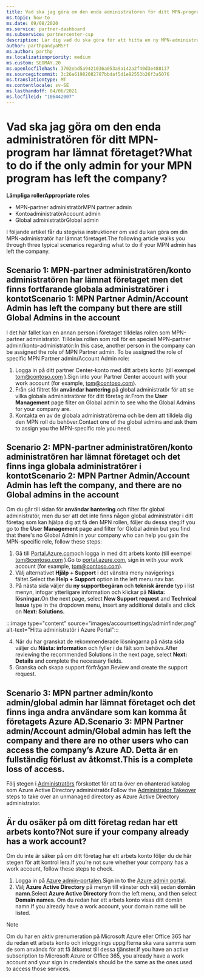 ```yaml
---
title: Vad ska jag göra om den enda administratören för ditt MPN-program har lämnat företaget?
ms.topic: how-to
ms.date: 09/08/2020
ms.service: partner-dashboard
ms.subservice: partnercenter-csp
description: Lär dig vad du ska göra för att hitta en ny MPN-administratör eller få hjälp från företagets globala administratör. Lär dig också hur du lägger till en ny global administratör för partner Center.
author: parthpandyaMSFT
ms.author: parthp
ms.localizationpriority: medium
ms.custom: SEOMAY.20
ms.openlocfilehash: 3702ebd5a9421036a053a9a142a2f40d3e488137
ms.sourcegitcommit: 3c26a61982082787bbdaf5d1e92553b26f3a5076
ms.translationtype: MT
ms.contentlocale: sv-SE
ms.lasthandoff: 04/06/2021
ms.locfileid: "106442007"
---
```

# <a name="what-to-do-if-the-only-admin-for-your-mpn-program-has-left-the-company"></a><span data-ttu-id="23e4c-103">Vad ska jag göra om den enda administratören för ditt MPN-program har lämnat företaget?</span><span class="sxs-lookup"><span data-stu-id="23e4c-103">What to do if the only admin for your MPN program has left the company?</span></span>

<span data-ttu-id="23e4c-104">**Lämpliga roller**</span><span class="sxs-lookup"><span data-stu-id="23e4c-104">**Appropriate roles**</span></span>

- <span data-ttu-id="23e4c-105">MPN-partner administratör</span><span class="sxs-lookup"><span data-stu-id="23e4c-105">MPN partner admin</span></span>
- <span data-ttu-id="23e4c-106">Kontoadministratör</span><span class="sxs-lookup"><span data-stu-id="23e4c-106">Account admin</span></span>
- <span data-ttu-id="23e4c-107">Global administratör</span><span class="sxs-lookup"><span data-stu-id="23e4c-107">Global admin</span></span>

<span data-ttu-id="23e4c-108">I följande artikel får du stegvisa instruktioner om vad du kan göra om din MPN-administratör har lämnat företaget.</span><span class="sxs-lookup"><span data-stu-id="23e4c-108">The following article walks you through three typical scenarios regarding what to do if your MPN admin has left the company.</span></span>

## <a name="scenario-1-mpn-partner-adminaccount-admin-has-left-the-company-but-there-are-still-global-admins-in-the-account"></a><span data-ttu-id="23e4c-109">Scenario 1: MPN-partner administratören/konto administratören har lämnat företaget men det finns fortfarande globala administratörer i kontot</span><span class="sxs-lookup"><span data-stu-id="23e4c-109">Scenario 1: MPN Partner Admin/Account Admin has left the company but there are still Global Admins in the account</span></span>

<span data-ttu-id="23e4c-110">I det här fallet kan en annan person i företaget tilldelas rollen som MPN-partner administratör. Tilldelas rollen som roll för en speciell MPN-partner admin/konto-administratör:</span><span class="sxs-lookup"><span data-stu-id="23e4c-110">In this case, another person in the company can be assigned the role of MPN Partner admin. To be assigned the role of specific MPN Partner admin/Account Admin role:</span></span>

1. <span data-ttu-id="23e4c-111">Logga in på ditt partner Center-konto med ditt arbets konto (till exempel tom@contoso.com ).</span><span class="sxs-lookup"><span data-stu-id="23e4c-111">Sign into your Partner Center account with your work account (for example, tom@contoso.com).</span></span>
1. <span data-ttu-id="23e4c-112">Från sid filtret för **användar hantering** på global administratör för att se vilka globala administratörer för ditt företag är.</span><span class="sxs-lookup"><span data-stu-id="23e4c-112">From the **User Management** page filter on Global admin to see who the Global Admins for your company are.</span></span> 
1. <span data-ttu-id="23e4c-113">Kontakta en av de globala administratörerna och be dem att tilldela dig den MPN roll du behöver.</span><span class="sxs-lookup"><span data-stu-id="23e4c-113">Contact one of the global admins and ask them to assign you the MPN-specific role you need.</span></span> 

## <a name="scenario-2-mpn-partner-adminaccount-admin-has-left-the-company-and-there-are-no-global-admins-in-the-account"></a><span data-ttu-id="23e4c-114">Scenario 2: MPN-partner administratören/konto administratören har lämnat företaget och det finns inga globala administratörer i kontot</span><span class="sxs-lookup"><span data-stu-id="23e4c-114">Scenario 2: MPN Partner Admin/Account Admin has left the company, and there are no Global admins in the account</span></span> 

<span data-ttu-id="23e4c-115">Om du går till sidan för **användar hantering** och filter för global administratör, men du ser att det inte finns någon global administratör i ditt företag som kan hjälpa dig att få den MPN rollen, följer du dessa steg:</span><span class="sxs-lookup"><span data-stu-id="23e4c-115">If you go to the **User Management** page and filter for Global admin but you find that there's no Global Admin in your company who can help you gain the MPN-specific role, follow these steps:</span></span>

1. <span data-ttu-id="23e4c-116">Gå till [Portal.Azure.com](https://ms.portal.azure.com/)och logga in med ditt arbets konto (till exempel tom@contoso.com ).</span><span class="sxs-lookup"><span data-stu-id="23e4c-116">Go to [portal.azure.com](https://ms.portal.azure.com/), sign in with your work account (for example, tom@contoso.com).</span></span> 
1. <span data-ttu-id="23e4c-117">Välj alternativet **Hjälp + Support** i det vänstra meny navigerings fältet.</span><span class="sxs-lookup"><span data-stu-id="23e4c-117">Select the **Help + Support** option in the left menu nav bar.</span></span>
1. <span data-ttu-id="23e4c-118">På nästa sida väljer du **ny supportbegäran** och **teknisk ärende** typ i list menyn, infogar ytterligare information och klickar på **Nästa: lösningar.**</span><span class="sxs-lookup"><span data-stu-id="23e4c-118">On the next page, select **New Support request** and **Technical Issue** type in the dropdown menu, insert any additional details and click on **Next: Solutions.**</span></span>

:::image type="content" source="images/accountsettings/adminfinder.png" alt-text="Hitta administratör i Azure Portal":::

4. <span data-ttu-id="23e4c-120">När du har granskat de rekommenderade lösningarna på nästa sida väljer du **Nästa: information** och fyller i de fält som behövs.</span><span class="sxs-lookup"><span data-stu-id="23e4c-120">After reviewing the recommended Solutions in the next page, select **Next: Details** and complete the necessary fields.</span></span>
1. <span data-ttu-id="23e4c-121">Granska och skapa support förfrågan.</span><span class="sxs-lookup"><span data-stu-id="23e4c-121">Review and create the support request.</span></span>


## <a name="scenario-3-mpn-partner-adminaccount-adminglobal-admin-has-left-the-company-and-there-are-no-other-users-who-can-access-the-companys-azure-ad-this-is-a-complete-loss-of-access"></a><span data-ttu-id="23e4c-122">Scenario 3: MPN partner admin/konto admin/global admin har lämnat företaget och det finns inga andra användare som kan komma åt företagets Azure AD.</span><span class="sxs-lookup"><span data-stu-id="23e4c-122">Scenario 3: MPN Partner admin/Account admin/Global admin has left the company and there are no other users who can access the company’s Azure AD.</span></span> <span data-ttu-id="23e4c-123">Detta är en fullständig förlust av åtkomst.</span><span class="sxs-lookup"><span data-stu-id="23e4c-123">This is a complete loss of access.</span></span>

<span data-ttu-id="23e4c-124">Följ stegen i [Administratörs](/azure/active-directory/users-groups-roles/domains-admin-takeover#internal-admin-takeover) förskottet för att ta över en ohanterad katalog som Azure Active Directory administratör.</span><span class="sxs-lookup"><span data-stu-id="23e4c-124">Follow the [Administrator Takeover](/azure/active-directory/users-groups-roles/domains-admin-takeover#internal-admin-takeover) steps to take over an unmanaged directory as Azure Active Directory administrator.</span></span>

## <a name="not-sure-if-your-company-already-has-a-work-account"></a><span data-ttu-id="23e4c-125">Är du osäker på om ditt företag redan har ett arbets konto?</span><span class="sxs-lookup"><span data-stu-id="23e4c-125">Not sure if your company already has a work account?</span></span>

<span data-ttu-id="23e4c-126">Om du inte är säker på om ditt företag har ett arbets konto följer du de här stegen för att kontrol lera.</span><span class="sxs-lookup"><span data-stu-id="23e4c-126">If you’re not sure whether your company has a work account, follow these steps to check.</span></span>

1. <span data-ttu-id="23e4c-127">Logga in på [Azure admin-portalen](https://ms.portal.azure.com).</span><span class="sxs-lookup"><span data-stu-id="23e4c-127">Sign in to the [Azure admin portal](https://ms.portal.azure.com).</span></span>
2. <span data-ttu-id="23e4c-128">Välj **Azure Active Directory** på menyn till vänster och välj sedan **domän namn**.</span><span class="sxs-lookup"><span data-stu-id="23e4c-128">Select **Azure Active Directory** from the left menu, and then select **Domain names**.</span></span>
<span data-ttu-id="23e4c-129">Om du redan har ett arbets konto visas ditt domän namn.</span><span class="sxs-lookup"><span data-stu-id="23e4c-129">If you already have a work account, your domain name will be listed.</span></span>

>[!Note]
><span data-ttu-id="23e4c-130">Om du har en aktiv prenumeration på Microsoft Azure eller Office 365 har du redan ett arbets konto och inloggnings uppgifterna ska vara samma som de som används för att få åtkomst till dessa tjänster.</span><span class="sxs-lookup"><span data-stu-id="23e4c-130">If you have an active subscription to Microsoft Azure or Office 365, you already have a work account and your sign in credentials should be the same as the ones used to access those services.</span></span>